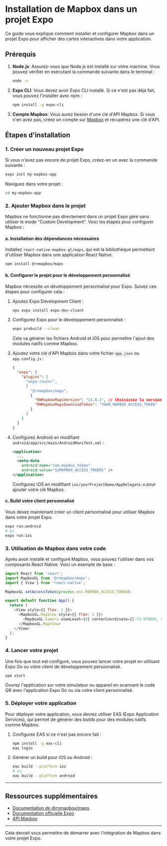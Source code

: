 # Installation de Mapbox dans un projet Expo

Ce guide vous explique comment installer et configurer Mapbox dans un projet Expo pour afficher des cartes interactives dans votre application.

## Prérequis

1. **Node.js**: Assurez-vous que Node.js est installé sur votre machine. Vous pouvez vérifier en exécutant la commande suivante dans le terminal :

   ```bash
   node -v
   ```

2. **Expo CLI**: Vous devez avoir Expo CLI installé. Si ce n'est pas déjà fait, vous pouvez l'installer avec npm :

   ```bash
   npm install -g expo-cli
   ```

3. **Compte Mapbox**: Vous aurez besoin d'une clé d'API Mapbox. Si vous n'en avez pas, créez un compte sur [Mapbox](https://www.mapbox.com/) et récupérez une clé d'API.

## Étapes d'installation

### 1. Créer un nouveau projet Expo

Si vous n'avez pas encore de projet Expo, créez-en un avec la commande suivante :

```bash
expo init my-mapbox-app
```

Naviguez dans votre projet :

```bash
cd my-mapbox-app
```

### 2. Ajouter Mapbox dans le projet

Mapbox ne fonctionne pas directement dans un projet Expo géré sans utiliser le mode "Custom Development". Voici les étapes pour configurer Mapbox :

#### a. Installation des dépendances nécessaires

Installez `react-native-mapbox-gl/maps`, qui est la bibliothèque permettant d'utiliser Mapbox dans une application React Native.

```bash
npm install @rnmapbox/maps
```

#### b. Configurer le projet pour le développement personnalisé

Mapbox nécessite un développement personnalisé pour Expo. Suivez ces étapes pour configurer cela :

1. Ajoutez Expo Development Client :

   ```bash
   npx expo install expo-dev-client
   ```

2. Configurez Expo pour le développement personnalisé :

   ```bash
   expo prebuild --clean
   ```

   Cela va générer les fichiers Android et iOS pour permettre l'ajout des modules natifs comme Mapbox.

3. Ajoutez votre clé d'API Mapbox dans votre fichier `app.json` ou `app.config.js` :

   ```json
   {
     "expo": {
       "plugins": [
         "expo-router",
         [
           "@rnmapbox/maps",
           {
             "RNMapboxMapsVersion": "11.6.1", // Choisissez la version de Mapbox que vous voulez utiliser
             "RNMapboxMapsDownloadToken": "YOUR_MAPBOX_ACCESS_TOKEN"
           }
         ]
       ]
     }
   }
   ```

4. Configurez Android en modifiant `android/app/src/main/AndroidManifest.xml` :

   ```xml
   <application>
     ...
     <meta-data
       android:name="com.mapbox.token"
       android:value="${MAPBOX_ACCESS_TOKEN}" />
   </application>
   ```

   Configurez iOS en modifiant `ios/yourProjectName/AppDelegate.m` pour ajouter votre clé Mapbox.

#### c. Build votre client personnalisé

Vous devez maintenant créer un client personnalisé pour utiliser Mapbox dans votre projet Expo.

```bash
expo run:android
# ou
expo run:ios
```

### 3. Utilisation de Mapbox dans votre code

Après avoir installé et configuré Mapbox, vous pouvez l'utiliser dans vos composants React Native. Voici un exemple de base :

```js
import React from 'react';
import MapboxGL from '@rnmapbox/maps';
import { View } from 'react-native';

MapboxGL.setAccessToken(process.env.MAPBOX_ACCESS_TOKEN);

export default function App() {
  return (
    <View style={{ flex: 1 }}>
      <MapboxGL.MapView style={{ flex: 1 }}>
        <MapboxGL.Camera zoomLevel={8} centerCoordinate={[-73.970895, 40.723279]} />
      </MapboxGL.MapView>
    </View>
  );
}
```

### 4. Lancer votre projet

Une fois que tout est configuré, vous pouvez lancer votre projet en utilisant Expo Go ou votre client de développement personnalisé.

```bash
npm start
```

Ouvrez l'application sur votre simulateur ou appareil en scannant le code QR avec l'application Expo Go ou via votre client personnalisé.

### 5. Déployer votre application

Pour déployer votre application, vous devrez utiliser EAS (Expo Application Services), qui permet de générer des builds pour des modules natifs comme Mapbox.

1. Configurez EAS si ce n'est pas encore fait :

   ```bash
   npm install -g eas-cli
   eas login
   ```

2. Générer un build pour iOS ou Android :
   ```bash
   eas build --platform ios
   # ou
   eas build --platform android
   ```

---

## Ressources supplémentaires

- [Documentation de @rnmapbox/maps](https://github.com/rnmapbox/maps)
- [Documentation officielle Expo](https://docs.expo.dev/)
- [API Mapbox](https://docs.mapbox.com/api/)

---

Cela devrait vous permettre de démarrer avec l'intégration de Mapbox dans votre projet Expo.
